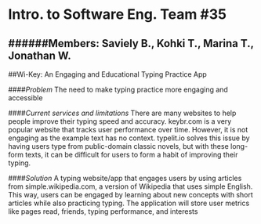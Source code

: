 # Intro. to Software Eng. Team #35
######Members: Saviely B., Kohki T., Marina T., Jonathan W.
---
##Wi-Key: An Engaging and Educational Typing Practice App

####_Problem_
The need to make typing practice more engaging and accessible

####_Current services and limitations_
There are many websites to help people improve their typing speed and accuracy. keybr.com is a very popular website that tracks user performance over time. However, it is not engaging as the example text has no context. typelit.io solves this issue by having users type from public-domain classic novels, but with these long-form texts, it can be difficult for users to form a habit of improving their typing.

####_Solution_
A typing website/app that engages users by using articles from simple.wikipedia.com, a version of Wikipedia that uses simple English. This way, users can be engaged by learning about new concepts with short articles while also practicing typing. The application will store user metrics like pages read, friends, typing performance, and interests
